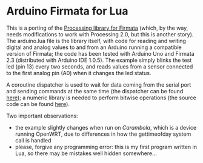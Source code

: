 Arduino Firmata for Lua
==========================

This is a porting of the [Processing library for Firmata](http://playground.arduino.cc/Interfacing/Processing) (which, by the way, needs modifications to work with Processing 2.0, but this is another story).
The arduino.lua file is the library itself, with code for reading and writing digital and analog values to and from an Arduino running a compatible version of Firmata; the code has been tested with Arduino Uno and Firmata 2.3 (distributed with Arduino IDE 1.0.5). The example simply blinks the test led (pin 13) every two seconds, and reads values from a sensor connected to the first analog pin (A0) when it changes the led status.

A coroutine dispatcher is used to wait for data coming from the serial port and sending commands at the same time (the dispatcher can be found [here](http://williamaadams.wordpress.com/2013/01/30/lua-coroutines-getting-started/)); a numeric library is needed to perform bitwise operations (the source code can be found [here](https://github.com/davidm/lua-bit-numberlua/)).

Two important observations:
* the example slightly changes when run on *Carambola*, which is a  device running OpenWRT, due to differences in how the gettimeofday system call is handled
* please, forgive any programming error: this is my first program written in Lua, so there may be mistakes well hidden somewhere...